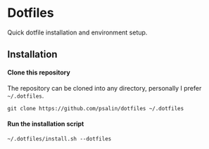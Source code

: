 # Dotfiles

Quick dotfile installation and environment setup.

## Installation

#### Clone this repository

The repository can be cloned into any directory, personally I prefer `~/.dotfiles`.

```shell
git clone https://github.com/psalin/dotfiles ~/.dotfiles
```

#### Run the installation script

```shell
~/.dotfiles/install.sh --dotfiles
```
